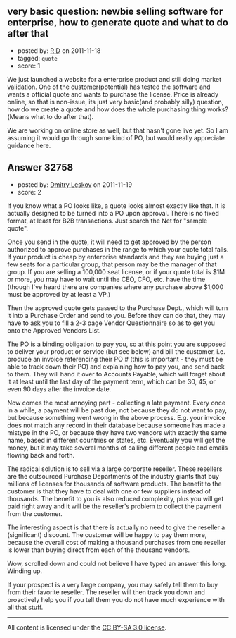 ## very basic question: newbie selling software for enterprise, how to generate quote and what to do after that

- posted by: [R D](https://stackexchange.com/users/-1/12564-r-d) on 2011-11-18
- tagged: `quote`
- score: 1

We just launched a website for a enterprise product and still doing market validation. One of the customer(potential) has tested the software and wants a official quote and wants to purchase the license. Price is already online, so that is non-issue, its just very basic(and probably silly) question, how do we create a quote and how does the whole purchasing thing works?(Means what to do after that).

We are working on online store as well, but that hasn't gone live yet. So I am assuming it would go through some kind of PO, but would really appreciate guidance here.




## Answer 32758

- posted by: [Dmitry Leskov](https://stackexchange.com/users/-1/2093-dmitry-leskov) on 2011-11-19
- score: 2

If you know what a PO looks like, a quote looks almost exactly like that. It is actually designed to be turned into a PO upon approval. There is no fixed format, at least for B2B transactions. Just search the Net for "sample quote". 

Once you send in the quote, it will need to get approved by the person authorized to approve purchases in the range to which your quote total falls. If your product is cheap by enterprise standards and they are buying just a few seats for a particular group, that person may be the manager of that group. If you are selling a 100,000 seat license, or if your quote total is $1M or more, you may have to wait until the CEO, CFO, etc. have the time (though I've heard there are companies where any purchase above $1,000 must be approved by at least a VP.)

Then the approved quote gets passed to the Purchase Dept., which will turn it into a Purchase Order and send to you. Before they can do that, they may have to ask you to fill a 2-3 page Vendor Questionnaire so as to get you onto the Approved Vendors List. 

The PO is a binding obligation to pay you, so at this point you are supposed to deliver your product or service (but see below) and bill the customer, i.e. produce an invoice referencing their PO # (this is important - they must be able to track down their PO) and explaining how to pay you, and send back to them. They will hand it over to Accounts Payable, which will forget about it at least until the last day of the payment term, which can be 30, 45, or even 90 days after the invoice date.

Now comes the most annoying part - collecting a late payment. Every once in a while, a payment will be past due, not because they do not want to pay, but because something went wrong in the above process. E.g. your invoice does not match any record in their database because someone has made a mistype in the PO, or because they have two vendors with exactly the same name, based in different countries or states, etc. Eventually you will get the money, but it may take several months of calling different people and emails flowing back and forth.

The radical solution is to sell via a large corporate reseller. These resellers are the outsourced Purchase Departments of the industry giants that buy millions of licenses for thousands of software products. The benefit to the customer is that they have to deal with one or few suppliers instead of thousands. The benefit to you is also reduced complexity, plus you will get paid right away and it will be the reseller's problem to collect the payment from the customer. 

The interesting aspect is that there is actually no need to give the reseller a (significant) discount. The customer will be happy to pay them more, because the overall cost of making a thousand purchases from one reseller is lower than buying direct from each of the thousand vendors.

Wow, scrolled down and could not believe I have typed an answer this long. Winding up.

If your prospect is a very large company, you may safely tell them to buy from their favorite reseller. The reseller will then track you down and proactively help you if you tell them you do not have much experience with all that stuff.



---

All content is licensed under the [CC BY-SA 3.0 license](https://creativecommons.org/licenses/by-sa/3.0/).
